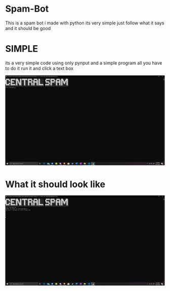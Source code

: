 # Spam-Bot
This is a spam bot i made with python its very simple just follow what it says and it should be good

# SIMPLE
 
its a very simple code using only pynput and a simple program all you have to do it run it and click a text box

![](images/image.png)


# What it should look like 

![](images/image2.png)

